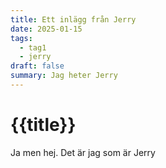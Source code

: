 ```yaml
---
title: Ett inlägg från Jerry
date: 2025-01-15
tags:
  - tag1
  - jerry
draft: false
summary: Jag heter Jerry
---
```


# {{title}}

Ja men hej. Det är jag som är Jerry
